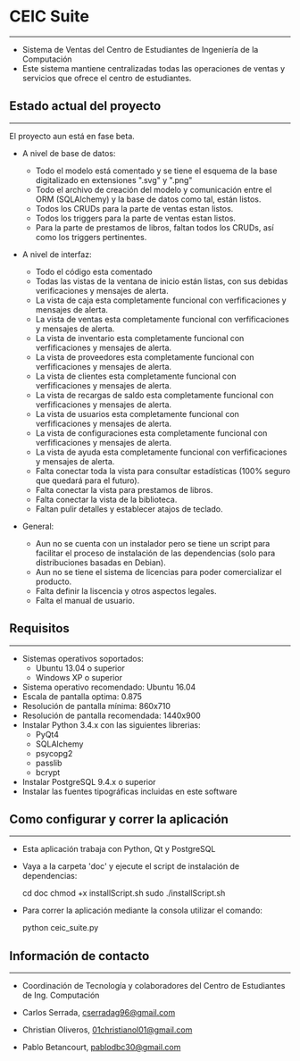 **CEIC Suite**
==============================
***

* Sistema de Ventas del Centro de Estudiantes de Ingeniería de la Computación
* Este sistema mantiene centralizadas todas las operaciones de ventas y servicios que ofrece el centro de estudiantes.


Estado actual del proyecto
-------------
***

El proyecto aun está en fase beta.

* A nivel de base de datos:
    - Todo el modelo está comentado y se tiene el esquema de la base digitalizado en extensiones ".svg" y ".png"
    - Todo el archivo de creación del modelo y comunicación entre el ORM (SQLAlchemy) y la base de datos como tal, están listos.
    - Todos los CRUDs para la parte de ventas estan listos.
    - Todos los triggers para la parte de ventas estan listos.
    - Para la parte de prestamos de libros, faltan todos los CRUDs, así como los triggers pertinentes.



* A nivel de interfaz:
    - Todo el código esta comentado
    - Todas las vistas de la ventana de inicio están listas, con sus debidas verificaciones y mensajes de alerta.
    - La vista de caja esta completamente funcional con verfificaciones y mensajes de alerta.
    - La vista de ventas esta completamente funcional con verfificaciones y mensajes de alerta.
    - La vista de inventario esta completamente funcional con verfificaciones y mensajes de alerta.
    - La vista de proveedores esta completamente funcional con verfificaciones y mensajes de alerta.
    - La vista de clientes esta completamente funcional con verfificaciones y mensajes de alerta.
    - La vista de recargas de saldo esta completamente funcional con verfificaciones y mensajes de alerta.
    - La vista de usuarios esta completamente funcional con verfificaciones y mensajes de alerta.
    - La vista de configuraciones esta completamente funcional con verfificaciones y mensajes de alerta.
    - La vista de ayuda esta completamente funcional con verfificaciones y mensajes de alerta.
    - Falta conectar toda la vista para consultar estadísticas (100% seguro que quedará para el futuro).
    - Falta conectar la vista para prestamos de libros.
    - Falta conectar la vista de la biblioteca.
    - Faltan pulir detalles y establecer atajos de teclado.



* General:
    - Aun no se cuenta con un instalador pero se tiene un script para facilitar el proceso de instalación de las dependencias (solo para distribuciones basadas en Debian).
    - Aun no se tiene el sistema de licencias para poder comercializar el producto.
    - Falta definir la liscencia y otros aspectos legales.
    - Falta el manual de usuario.


Requisitos
-------------
***

* Sistemas operativos soportados:
    - Ubuntu 13.04 o superior
    - Windows XP o superior
* Sistema operativo recomendado: Ubuntu 16.04
* Escala de pantalla optima: 0.875
* Resolución de pantalla mínima: 860x710
* Resolución de pantalla recomendada: 1440x900
* Instalar Python 3.4.x con las siguientes librerias:
    - PyQt4
    - SQLAlchemy
    - psycopg2
    - passlib
    - bcrypt
* Instalar PostgreSQL 9.4.x o superior
* Instalar las fuentes tipográficas incluidas en este software


Como configurar y correr la aplicación
-------------
***

* Esta aplicación trabaja con Python, Qt y PostgreSQL
* Vaya a la carpeta 'doc' y ejecute el script de instalación de dependencias:

    cd doc
    chmod +x installScript.sh
    sudo ./installScript.sh

* Para correr la aplicación mediante la consola utilizar el comando:

    python ceic_suite.py

Información de contacto
-------------
***

* Coordinación de Tecnología y colaboradores del Centro de Estudiantes de Ing. Computación

* Carlos Serrada, cserradag96@gmail.com
* Christian Oliveros, 01christianol01@gmail.com
* Pablo Betancourt, pablodbc30@gmail.com